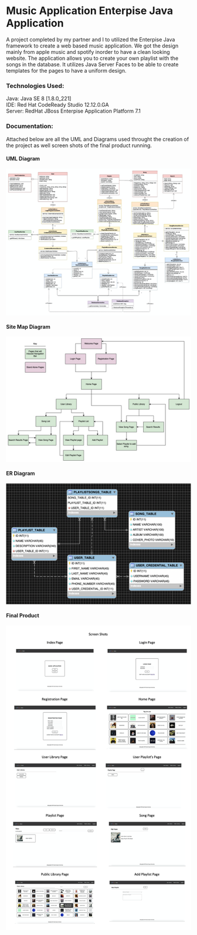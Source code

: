# Music Application Enterpise Java Application

A project completed by my partner and I to utilized the Enterpise Java framework to create a web based music application. We got the design mainly from apple music and spotify inorder to have a clean looking website. The application allows you to create your own playlist with the songs in the database. It utilizes Java Server Faces to be able to create templates for the pages to have a uniform design.

<h3>Technologies Used:</h3>
Java: Java SE 8 [1.8.0_221]<br>
IDE: Red Hat CodeReady Studio 12.12.0.GA<br>
Server: RedHat JBoss Enterpise Application Platform 7.1<br>

<h3>Documentation:</h3>

Attached below are all the UML and Diagrams used throught the creation of the project as well screen shots of the final product running. 

<h4>UML Diagram</h4>

<p align="center">
	<img src="MusicApplication_Photos/UML_Class_Diagram.png" alt="UML Class Diagram"/>
</p>

<h4>Site Map Diagram</h4>

<p align="center">
	<img src="MusicApplication_Photos/Sitemap_Diagram.png" alt="UML Class Diagram"/>
</p>

<h4>ER Diagram</h4>

<p align="center">
	<img src="MusicApplication_Photos/ER_Diagram.png" alt="UML Class Diagram"/>
</p>

<h4>Final Product</h4>

<p align="center">
	<img src="MusicApplication_Photos/Final_Product_Screenshots.png" alt="UML Class Diagram"/>
</p>
